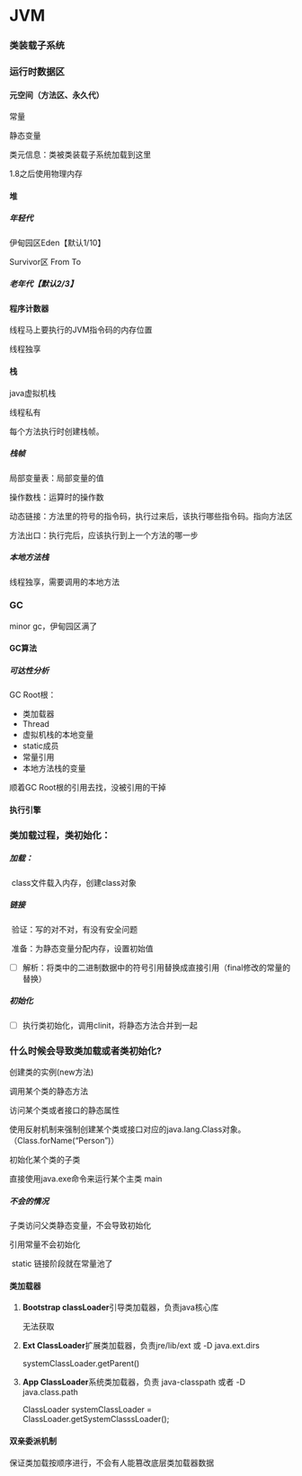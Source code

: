 # JVM

### 类装载子系统

### 运行时数据区

#### 元空间（方法区、永久代）

常量

静态变量

类元信息：类被类装载子系统加载到这里

1.8之后使用物理内存

#### 堆

##### 年轻代

伊甸园区Eden【默认1/10】

Survivor区 From To

##### 老年代【默认2/3】

#### 程序计数器

线程马上要执行的JVM指令码的内存位置

线程独享

#### 栈

java虚拟机栈

线程私有

每个方法执行时创建栈帧。

##### 栈帧

局部变量表：局部变量的值

操作数栈：运算时的操作数

动态链接：方法里的符号的指令码，执行过来后，该执行哪些指令码。指向方法区

方法出口：执行完后，应该执行到上一个方法的哪一步

##### 本地方法栈

线程独享，需要调用的本地方法

### GC

minor gc，伊甸园区满了

#### GC算法

##### 可达性分析

GC Root根：

- 类加载器
- Thread
- 虚拟机栈的本地变量
- static成员
- 常量引用
- 本地方法栈的变量

顺着GC Root根的引用去找，没被引用的干掉

#### 执行引擎

### 类加载过程，类初始化：

##### 加载：

​	class文件载入内存，创建class对象

##### 链接

​	验证：写的对不对，有没有安全问题

​	准备：为静态变量分配内存，设置初始值

- [ ] ​	解析：将类中的二进制数据中的符号引用替换成直接引用（final修改的常量的替换）


##### 初始化

- [ ] ​	执行类初始化，调用clinit，将静态方法合并到一起


### 什么时候会导致类加载或者类初始化?

创建类的实例(new方法)

调用某个类的静态方法

访问某个类或者接口的静态属性

使用反射机制来强制创建某个类或接口对应的java.lang.Class对象。（Class.forName(“Person”)）

初始化某个类的子类

直接使用java.exe命令来运行某个主类 main

##### 不会的情况

子类访问父类静态变量，不会导致初始化

引用常量不会初始化

​	static 链接阶段就在常量池了

#### 类加载器

1. **Bootstrap classLoader**引导类加载器，负责java核心库

   无法获取

2. **Ext ClassLoader**扩展类加载器，负责jre/lib/ext 或 -D java.ext.dirs

   systemClassLoader.getParent()

3. **App ClassLoader**系统类加载器，负责 java-classpath 或者 -D java.class.path

   ClassLoader systemClassLoader = ClassLoader.getSystemClasssLoader();

#### 双亲委派机制

保证类加载按顺序进行，不会有人能篡改底层类加载器数据